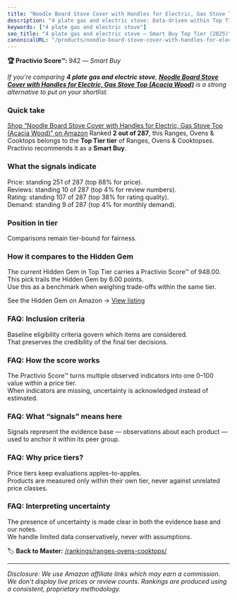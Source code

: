 ```yaml
---
title: "Noodle Board Stove Cover with Handles for Electric, Gas Stove Top (Acacia Wood)"
description: "4 plate gas and electric stove: Data-driven within Top Tier ranking using the Practivio Score™. Positioned by quality, value, demand, findability, momentum."
keywords: ["4 plate gas and electric stove"]
seo_title: "4 plate gas and electric stove — Smart Buy Top Tier (2025)"
canonicalURL: "/products/noodle-board-stove-cover-with-handles-for-electric-gas-stove-top-acacia-wood-B0BPSN8F21/"
---
```


**🏆 Practivio Score™:** 942 — _Smart Buy_


*If you're comparing **4 plate gas and electric stove**, **[Noodle Board Stove Cover with Handles for Electric, Gas Stove Top (Acacia Wood)](https://www.amazon.com/dp/B0BPSN8F21?tag=practivio-20)** is a strong alternative to put on your shortlist.*
### Quick take
[Shop “Noodle Board Stove Cover with Handles for Electric, Gas Stove Top (Acacia Wood)” on Amazon](https://www.amazon.com/dp/B0BPSN8F21?tag=practivio-20)
Ranked **2 out of 287**, this Ranges, Ovens & Cooktops belongs to the **Top Tier tier** of Ranges, Ovens & Cooktopses.  
Practivio recommends it as a **Smart Buy**.

### What the signals indicate
Price: standing 251 of 287 (top 88% for price).  
Reviews: standing 10 of 287 (top 4% for review numbers).  
Rating: standing 107 of 287 (top 38% for rating quality).  
Demand: standing 9 of 287 (top 4% for monthly demand).

### Position in tier
Comparisons remain tier-bound for fairness.

### How it compares to the Hidden Gem
The current Hidden Gem in Top Tier carries a Practivio Score™ of 948.00.  
This pick trails the Hidden Gem by 6.00 points.  
Use this as a benchmark when weighing trade-offs within the same tier.  

See the Hidden Gem on Amazon → [View listing](https://www.amazon.com/dp/B0002YTM0I?tag=practivio-20)

### FAQ: Inclusion criteria
Baseline eligibility criteria govern which items are considered.  
That preserves the credibility of the final tier decisions.

### FAQ: How the score works
The Practivio Score™ turns multiple observed indicators into one 0–100 value within a price tier.  
When indicators are missing, uncertainty is acknowledged instead of estimated.

### FAQ: What “signals” means here
Signals represent the evidence base — observations about each product — used to anchor it within its peer group.

### FAQ: Why price tiers?
Price tiers keep evaluations apples-to-apples.  
Products are measured only within their own tier, never against unrelated price classes.

### FAQ: Interpreting uncertainty
The presence of uncertainty is made clear in both the evidence base and our notes.  
We handle limited data conservatively, never with assumptions.


🏷️ **Back to Master:** [/rankings/ranges-ovens-cooktops/](/rankings/ranges-ovens-cooktops/)

---
_Disclosure: We use Amazon affiliate links which may earn a commission. We don’t display live prices or review counts. Rankings are produced using a consistent, proprietary methodology._

